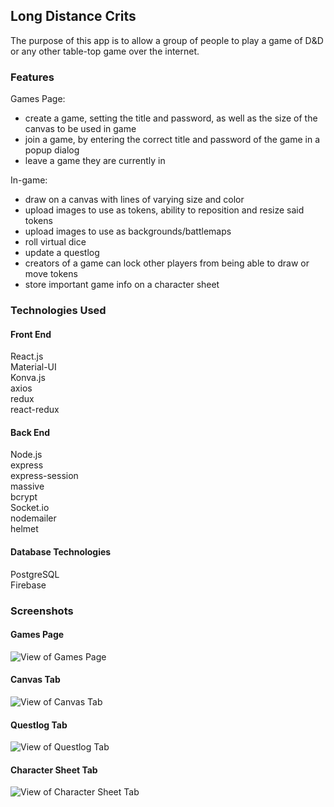 
## Long Distance Crits

The purpose of this app is to allow a group of people to play a game of D&D or any other table-top game over the internet.<br>

### Features

Games Page:<br>
* create a game, setting the title and password, as well as the size of the canvas to be used in game<br>
* join a game, by entering the correct title and password of the game in a popup dialog<br>
* leave a game they are currently in <br>

In-game:<br>
* draw on a canvas with lines of varying size and color <br>
* upload images to use as tokens, ability to reposition and resize said tokens<br>
* upload images to use as backgrounds/battlemaps<br>
* roll virtual dice<br>
* update a questlog<br>
* creators of a game can lock other players from being able to draw or move tokens<br>
* store important game info on a character sheet<br>

### Technologies Used

#### Front End
React.js<br>
Material-UI<br>
Konva.js<br>
axios<br>
redux<br>
react-redux<br>

#### Back End
Node.js<br>
express<br>
express-session<br>
massive<br>
bcrypt<br>
Socket.io<br>
nodemailer<br>
helmet<br>

#### Database Technologies
PostgreSQL<br>
Firebase<br>

### Screenshots

#### Games Page
![View of Games Page](https://firebasestorage.googleapis.com/v0/b/long-distance-crits.appspot.com/o/displayImages%2FReadme%20Pictures%2FLong%20Distance%20Crits%20Games.png?alt=media&token=758a0fa2-cc26-40aa-b99a-d7a23b5585fb "View of Games page")

#### Canvas Tab
![View of Canvas Tab](https://firebasestorage.googleapis.com/v0/b/long-distance-crits.appspot.com/o/displayImages%2FReadme%20Pictures%2FLong%20Distance%20Crits%20Canvas.png?alt=media&token=0eaf5334-0dad-4c78-872d-9f8a8a936dd8 "View of Canvas Tab")

#### Questlog Tab
![View of Questlog Tab](https://firebasestorage.googleapis.com/v0/b/long-distance-crits.appspot.com/o/displayImages%2FReadme%20Pictures%2FLong%20Distance%20Crits%20Questlog.png?alt=media&token=af129546-79b8-478e-899f-973f665eb6bb "View of Questlog Tab")


#### Character Sheet Tab
![View of Character Sheet Tab](https://firebasestorage.googleapis.com/v0/b/long-distance-crits.appspot.com/o/displayImages%2FReadme%20Pictures%2FLong%20Distance%20Crits%20Character%20Sheet.png?alt=media&token=93ba9df9-3b65-4da2-b210-a80ea7b3016b "View of Character Sheet Tab")
